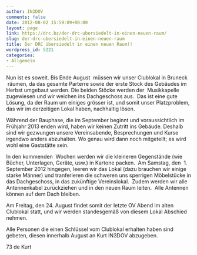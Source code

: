 ```yaml
---
author: IN3DOV
comments: false
date: 2012-08-02 15:59:09+00:00
layout: page
link: https://drc.bz/der-drc-ubersiedelt-in-einen-neuen-raum/
slug: der-drc-ubersiedelt-in-einen-neuen-raum
title: Der DRC übersiedelt in einen neuen Raum!!
wordpress_id: 5221
categories:
- Allgemein
---
```


Nun ist es soweit. Bis Ende August  müssen wir unser Clublokal in Bruneck  räumen, da das gesamte Parterre sowie der erste Stock des Gebäudes im Herbst umgebaut werden. Die beiden Stöcke werden der  Musikkapelle zugewiesen und wir weichen ins Dachgeschoss aus.  Das ist eine gute Lösung, da der Raum um einiges grösser ist, und somit unser Platzproblem, das wir im derzeitigen Lokal haben, nachhaltig lösen.




Während der Bauphase, die im September beginnt und voraussichtlich im Frühjahr 2013 enden wird, haben wir keinen Zutritt ins Gebäude. Deshalb sind wir gezwungen unsere Vereinsabende, Besprechungen und Kurse irgendwo anders abzuhalten. Wo genau wird dann noch mitgeteilt; es wird wohl eine Gaststätte sein.




In den kommenden  Wochen werden wir die kleineren Gegenstände (wie Bücher, Unterlagen, Geräte, usw.) in Kartone packen.  Am Samstag, den  1. September 2012 hingegen, leeren wir das Lokal (dazu brauchen wir einige starke Männer) und tranferieren die schweren uns sperrigen Möbelstücke in das Dachgeschoss, in das zukünftige Vereinslokal.  Zudem werden wir alle Antennenkabel zurückziehen und in den neuen Raum leiten.  Alle Antennen können auf dem Dach bleiben.




Am Freitag, den 24. August findet somit der letzte OV Abend im alten Clublokal statt, und wir werden standesgemäß von diesem Lokal Abschied nehmen.




Alle Personen die einen Schlüssel vom Clublokal erhalten haben sind gebeten, diesen innerhalb August an Kurt IN3DOV abzugeben.




73 de Kurt

